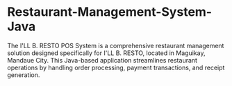 # Restaurant-Management-System-Java
The I'LL B. RESTO POS System is a comprehensive restaurant management solution designed specifically for I'LL B. RESTO, located in Maguikay, Mandaue City. This Java-based application streamlines restaurant operations by handling order processing, payment transactions, and receipt generation.
